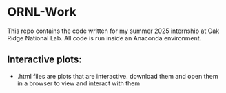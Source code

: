 # ORNL-Work
This repo contains the code written for my summer 2025 internship at Oak Ridge National Lab. All code is run inside an Anaconda environment.

## Interactive plots:
- .html files are plots that are interactive. download them and open them in a browser to view and interact with them
